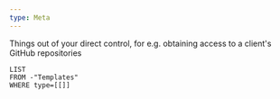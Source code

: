 ```yaml
---
type: Meta
---
```

Things out of your direct control, for e.g. obtaining access to a client's GitHub repositories

```dataview
LIST
FROM -"Templates"
WHERE type=[[]]
```

